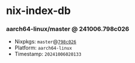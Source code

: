 # nix-index-db
### aarch64-linux/master @ 241006.798c026
- Nixpkgs: `master`@[`798c026`](https://github.com/NixOS/nixpkgs/commit/798c026b94b9089fda88a1bd854cb67d0414adc3)
- Platform: `aarch64-linux`
- Timestamp: `20241006020133`
